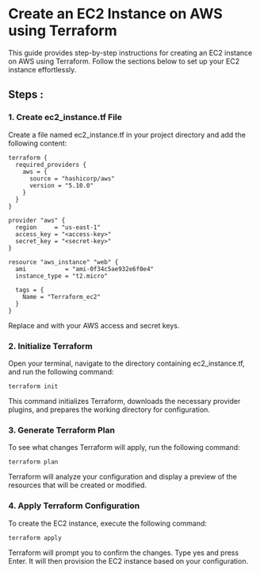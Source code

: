 # Create an EC2 Instance on AWS using Terraform
This guide provides step-by-step instructions for creating an EC2 instance on AWS using Terraform. Follow the sections below to set up your EC2 instance effortlessly.

## Steps :
### 1. Create ec2_instance.tf File
Create a file named ec2_instance.tf in your project directory and add the following content:
```
terraform {
  required_providers {
    aws = {
      source = "hashicorp/aws"
      version = "5.10.0"
    }
  }
}

provider "aws" {
  region     = "us-east-1"
  access_key = "<access-key>"
  secret_key = "<secret-key>"
}

resource "aws_instance" "web" {
  ami           = "ami-0f34c5ae932e6f0e4"
  instance_type = "t2.micro"

  tags = {
    Name = "Terraform_ec2"
  }
}
```

Replace <access-key> and <secret-key> with your AWS access and secret keys.

### 2. Initialize Terraform
Open your terminal, navigate to the directory containing ec2_instance.tf, and run the following command:
```
terraform init
```

This command initializes Terraform, downloads the necessary provider plugins, and prepares the working directory for configuration.

### 3. Generate Terraform Plan
To see what changes Terraform will apply, run the following command:
```
terraform plan
```

Terraform will analyze your configuration and display a preview of the resources that will be created or modified.

### 4. Apply Terraform Configuration
To create the EC2 instance, execute the following command:
```
terraform apply
```

Terraform will prompt you to confirm the changes. Type yes and press Enter. It will then provision the EC2 instance based on your configuration.
